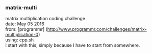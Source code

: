### matrix-multi
matrix multiplication coding challenge  
date: May 05 2016  
from: [programmr] (http://www.programmr.com/challenges/matrix-multiplication-0)  
using: cpp.sh  
I start with this, simply because I have to start from somewhere.  
